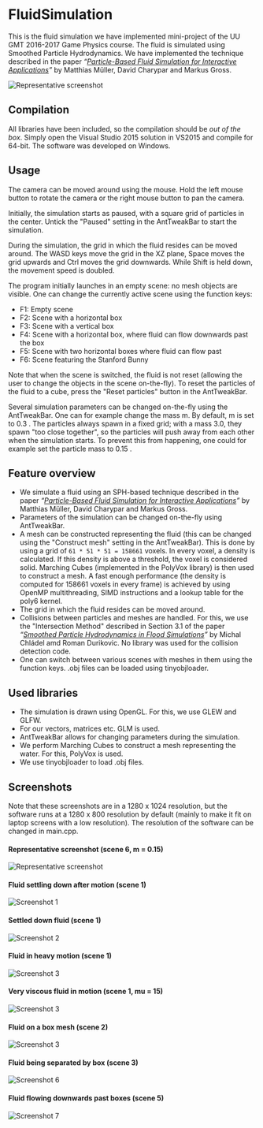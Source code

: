 # FluidSimulation
This is the fluid simulation we have implemented mini-project of the UU GMT 2016-2017 Game Physics course.
The fluid is simulated using Smoothed Particle Hydrodynamics. We have implemented the technique described in the paper *“[Particle-Based Fluid Simulation for Interactive Applications](http://matthias-mueller-fischer.ch/publications/sca03.pdf)”* by Matthias Müller, David Charypar and Markus Gross.

![Representative screenshot](screenshots/representativescreenshot.png "Representative screenshot")

## Compilation
All libraries have been included, so the compilation should be _out of the box_. Simply open the Visual Studio 2015 solution in VS2015 and compile for 64-bit. The software was developed on Windows.

## Usage
The camera can be moved around using the mouse. Hold the left mouse button to rotate the camera or the right mouse button to pan the camera.

Initially, the simulation starts as paused, with a square grid of particles in the center. Untick the "Paused" setting in the AntTweakBar to start the simulation.

During the simulation, the grid in which the fluid resides can be moved around. The WASD keys move the grid in the XZ plane, Space moves the grid upwards and Ctrl moves the grid downwards. While Shift is held down, the movement speed is doubled.

The program initially launches in an empty scene: no mesh objects are visible. One can change the currently active scene using the function keys:

- F1: Empty scene
- F2: Scene with a horizontal box
- F3: Scene with a vertical box
- F4: Scene with a horizontal box, where fluid can flow downwards past the box
- F5: Scene with two horizontal boxes where fluid can flow past
- F6: Scene featuring the Stanford Bunny

Note that when the scene is switched, the fluid is not reset (allowing the user to change the objects in the scene on-the-fly). To reset the particles of the fluid to a cube, press the "Reset particles" button in the AntTweakBar.

Several simulation parameters can be changed on-the-fly using the AntTweakBar. One can for example change the mass m. By default, m is set to 0.3 . The particles always spawn in a fixed grid; with a mass 3.0, they spawn "too close together", so the particles will push away from each other when the simulation starts. To prevent this from happening, one could for example set the particle mass to 0.15 .

## Feature overview
- We simulate a fluid using an SPH-based technique described in the paper *“[Particle-Based Fluid Simulation for Interactive Applications](http://matthias-mueller-fischer.ch/publications/sca03.pdf)”* by Matthias Müller, David Charypar and Markus Gross.
- Parameters of the simulation can be changed on-the-fly using AntTweakBar.
- A mesh can be constructed representing the fluid (this can be changed using the "Construct mesh" setting in the AntTweakBar). This is done by using a grid of `61 * 51 * 51 = 158661` voxels. In every voxel, a density is calculated. If this density is above a threshold, the voxel is considered solid. Marching Cubes (implemented in the PolyVox library) is then used to construct a mesh. A fast enough performance (the density is computed for 158661 voxels in every frame) is achieved by using OpenMP multithreading, SIMD instructions and a lookup table for the poly6 kernel.
- The grid in which the fluid resides can be moved around.
- Collisions between particles and meshes are handled. For this, we use the "Intersection Method" described in Section 3.1 of the paper *“[Smoothed Particle Hydrodynamics in Flood Simulations](http://www.sccg.sk/~durikovic/publications/Pub09_11_files/SCCG2010_SPH_Flood.pdf)”* by Michal Chládel amd Roman Durikovic. No library was used for the collision detection code.
- One can switch between various scenes with meshes in them using the function keys. .obj files can be loaded using tinyobjloader.

## Used libraries
- The simulation is drawn using OpenGL. For this, we use GLEW and GLFW.
- For our vectors, matrices etc. GLM is used.
- AntTweakBar allows for changing parameters during the simulation.
- We perform Marching Cubes to construct a mesh representing the water. For this, PolyVox is used.
- We use tinyobjloader to load .obj files.

## Screenshots
Note that these screenshots are in a 1280 x 1024 resolution, but the software runs at a 1280 x 800 resolution by default (mainly to make it fit on laptop screens with a low resolution). The resolution of the software can be changed in main.cpp.

#### Representative screenshot (scene 6, m = 0.15)
![Representative screenshot](screenshots/representativescreenshot.png "Representative screenshot")

#### Fluid settling down after motion (scene 1)
![Screenshot 1](screenshots/screenshot1.png "Screenshot 1")

#### Settled down fluid (scene 1)
![Screenshot 2](screenshots/screenshot2.png "Screenshot 2")

#### Fluid in heavy motion (scene 1)
![Screenshot 3](screenshots/screenshot3.png "Screenshot 3")

#### Very viscous fluid in motion (scene 1, mu = 15)
![Screenshot 3](screenshots/screenshot4.png "Screenshot 4")

#### Fluid on a box mesh (scene 2)
![Screenshot 3](screenshots/screenshot5.png "Screenshot 5")

#### Fluid being separated by box (scene 3)
![Screenshot 6](screenshots/screenshot6.png "Screenshot 6")

#### Fluid flowing downwards past boxes (scene 5)
![Screenshot 7](screenshots/screenshot7.png "Screenshot 7")
